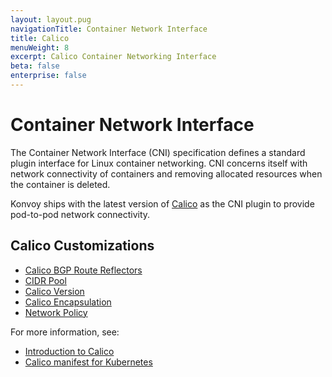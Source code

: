 ```yaml
---
layout: layout.pug
navigationTitle: Container Network Interface
title: Calico
menuWeight: 8
excerpt: Calico Container Networking Interface
beta: false
enterprise: false
---
```


<!-- markdownlint-disable MD004 MD007 MD025 MD030 -->

# Container Network Interface

The Container Network Interface (CNI) specification defines a standard plugin interface for Linux container networking. CNI concerns itself with network connectivity of containers and removing allocated resources when the container is deleted.

Konvoy ships with the latest version of [Calico][calico] as the CNI plugin to provide pod-to-pod network connectivity.

## Calico Customizations

- [Calico BGP Route Reflectors](calico-bgp-route-reflectors)
- [CIDR Pool](cidr-pools)
- [Calico Version](calico-version)
- [Calico Encapsulation](calico-encapsulation)
- [Network Policy](network-policy)

For more information, see:

- [Introduction to Calico][calico]
- [Calico manifest for Kubernetes][calico_yaml]

[calico]: https://docs.projectcalico.org/about/about-calico
[calico_yaml]: https://docs.projectcalico.org/v3.13/manifests/calico.yaml
